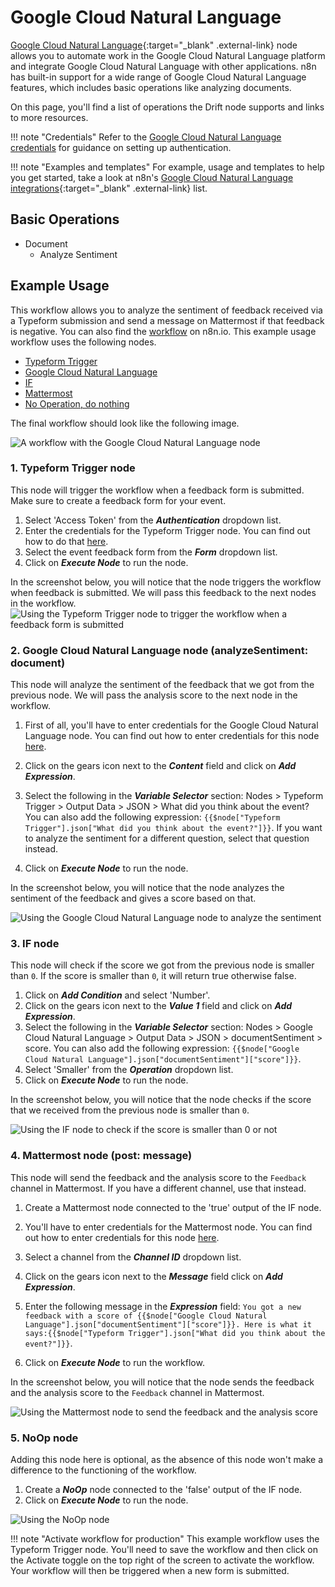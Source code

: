 # Google Cloud Natural Language

[Google Cloud Natural Language](https://cloud.google.com/natural-language/){:target="_blank" .external-link} node allows you to automate work in the Google Cloud Natural Language platform and integrate Google Cloud Natural Language with other applications. n8n has built-in support for a wide range of Google Cloud Natural Language features, which includes basic operations like analyzing documents.

On this page, you'll find a list of operations the Drift node supports and links to more resources.

!!! note "Credentials"
    Refer to the [Google Cloud Natural Language credentials](https://docs.n8n.io/integrations/builtin/credentials/google/) for guidance on setting up authentication. 

!!! note "Examples and templates"
    For example, usage and templates to help you get started, take a look at n8n's [Google Cloud Natural Language integrations](https://n8n.io/integrations/google-cloud-natural-language/){:target="_blank" .external-link} list.


## Basic Operations

* Document
    * Analyze Sentiment

## Example Usage

This workflow allows you to analyze the sentiment of feedback received via a Typeform submission and send a message on Mattermost if that feedback is negative. You can also find the [workflow](https://n8n.io/workflows/786) on n8n.io. This example usage workflow uses the following nodes.
- [Typeform Trigger](/integrations/builtin/trigger-nodes/n8n-nodes-base.typeformtrigger/)
- [Google Cloud Natural Language]()
- [IF](/integrations/builtin/core-nodes/n8n-nodes-base.if/)
- [Mattermost](/integrations/builtin/app-nodes/n8n-nodes-base.mattermost/)
- [No Operation, do nothing](/integrations/builtin/core-nodes/n8n-nodes-base.noop/)

The final workflow should look like the following image.

![A workflow with the Google Cloud Natural Language node](/_images/integrations/builtin/app-nodes/googlecloudnaturallanguage/workflow.png)

### 1. Typeform Trigger node

This node will trigger the workflow when a feedback form is submitted. Make sure to create a feedback form for your event.

1. Select 'Access Token' from the ***Authentication*** dropdown list.
2. Enter the credentials for the Typeform Trigger node. You can find out how to do that [here](/integrations/builtin/credentials/typeform/).
3. Select the event feedback form from the ***Form*** dropdown list.
4. Click on ***Execute Node*** to run the node.

In the screenshot below, you will notice that the node triggers the workflow when feedback is submitted. We will pass this feedback to the next nodes in the workflow.
![Using the Typeform Trigger node to trigger the workflow when a feedback form is submitted](/_images/integrations/builtin/app-nodes/googlecloudnaturallanguage/typeformtrigger_node.png)

### 2. Google Cloud Natural Language node (analyzeSentiment: document)

This node will analyze the sentiment of the feedback that we got from the previous node. We will pass the analysis score to the next node in the workflow.

1. First of all, you'll have to enter credentials for the Google Cloud Natural Language node. You can find out how to enter credentials for this node [here](/integrations/builtin/credentials/google/).
2. Click on the gears icon next to the ***Content*** field and click on ***Add Expression***.

3. Select the following in the ***Variable Selector*** section: Nodes > Typeform Trigger > Output Data > JSON > What did you think about the event? You can also add the following expression: `{{$node["Typeform Trigger"].json["What did you think about the event?"]}}`. If you want to analyze the sentiment for a different question, select that question instead.
4. Click on ***Execute Node*** to run the node.

In the screenshot below, you will notice that the node analyzes the sentiment of the feedback and gives a score based on that.

![Using the Google Cloud Natural Language node to analyze the sentiment](/_images/integrations/builtin/app-nodes/googlecloudnaturallanguage/googlecloudnaturallanguage_node.png)


### 3. IF node

This node will check if the score we got from the previous node is smaller than `0`. If the score is smaller than `0`, it will return true otherwise false.

1. Click on ***Add Condition*** and select 'Number'.
2. Click on the gears icon next to the ***Value 1*** field and click on ***Add Expression***.
3. Select the following in the ***Variable Selector*** section: Nodes > Google Cloud Natural Language > Output Data > JSON > documentSentiment > score. You can also add the following expression: `{{$node["Google Cloud Natural Language"].json["documentSentiment"]["score"]}}`.
4. Select 'Smaller' from the ***Operation*** dropdown list.
5. Click on ***Execute Node*** to run the node.

In the screenshot below, you will notice that the node checks if the score that we received from the previous node is smaller than `0`.

![Using the IF node to check if the score is smaller than `0` or not](/_images/integrations/builtin/app-nodes/googlecloudnaturallanguage/if_node.png)

### 4. Mattermost node (post: message)

This node will send the feedback and the analysis score to the `Feedback` channel in Mattermost. If you have a different channel, use that instead.

1. Create a Mattermost node connected to the 'true' output of the IF node.
2. You'll have to enter credentials for the Mattermost node. You can find out how to enter credentials for this node [here](/integrations/builtin/credentials/mattermost/).
3. Select a channel from the ***Channel ID*** dropdown list.
4. Click on the gears icon next to the ***Message*** field click on ***Add Expression***.

5. Enter the following message in the ***Expression*** field: `You got a new feedback with a score of {{$node["Google Cloud Natural Language"].json["documentSentiment"]["score"]}}. Here is what it says:{{$node["Typeform Trigger"].json["What did you think about the event?"]}}`.
6. Click on ***Execute Node*** to run the workflow.

In the screenshot below, you will notice that the node sends the feedback and the analysis score to the `Feedback` channel in Mattermost.

![Using the Mattermost node to send the feedback and the analysis score](/_images/integrations/builtin/app-nodes/googlecloudnaturallanguage/mattermost_node.png)

### 5. NoOp node

Adding this node here is optional, as the absence of this node won't make a difference to the functioning of the workflow.

1. Create a ***NoOp*** node connected to the 'false' output of the IF node.
2. Click on ***Execute Node*** to run the node.

![Using the NoOp node](/_images/integrations/builtin/app-nodes/googlecloudnaturallanguage/noop_node.png)

!!! note "Activate workflow for production"
    This example workflow uses the Typeform Trigger node. You'll need to save the workflow and then click on the Activate toggle on the top right of the screen to activate the workflow. Your workflow will then be triggered when a new form is submitted.

